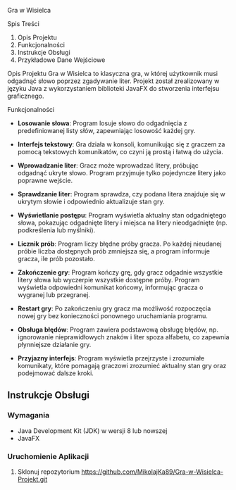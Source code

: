  Gra w Wisielca

Spis Treści
1. Opis Projektu
2. Funkcjonalności
3. Instrukcje Obsługi
4. Przykładowe Dane Wejściowe

Opis Projektu
Gra w Wisielca to klasyczna gra, w której użytkownik musi odgadnąć słowo poprzez zgadywanie liter. Projekt został zrealizowany w języku Java z wykorzystaniem biblioteki JavaFX do stworzenia interfejsu graficznego.

 Funkcjonalności

- **Losowanie słowa**: Program losuje słowo do odgadnięcia z predefiniowanej listy słów, zapewniając losowość każdej gry.
  
- **Interfejs tekstowy**: Gra działa w konsoli, komunikując się z graczem za pomocą tekstowych komunikatów, co czyni ją prostą i łatwą do użycia.
  
- **Wprowadzanie liter**: Gracz może wprowadzać litery, próbując odgadnąć ukryte słowo. Program przyjmuje tylko pojedyncze litery jako poprawne wejście.
  
- **Sprawdzanie liter**: Program sprawdza, czy podana litera znajduje się w ukrytym słowie i odpowiednio aktualizuje stan gry.
  
- **Wyświetlanie postępu**: Program wyświetla aktualny stan odgadniętego słowa, pokazując odgadnięte litery i miejsca na litery nieodgadnięte (np. podkreślenia lub myślniki).
  
- **Licznik prób**: Program liczy błędne próby gracza. Po każdej nieudanej próbie liczba dostępnych prób zmniejsza się, a program informuje gracza, ile prób pozostało.
  
- **Zakończenie gry**: Program kończy grę, gdy gracz odgadnie wszystkie litery słowa lub wyczerpie wszystkie dostępne próby. Program wyświetla odpowiedni komunikat końcowy, informując gracza o wygranej lub przegranej.
  
- **Restart gry**: Po zakończeniu gry gracz ma możliwość rozpoczęcia nowej gry bez konieczności ponownego uruchamiania programu.
  
- **Obsługa błędów**: Program zawiera podstawową obsługę błędów, np. ignorowanie nieprawidłowych znaków i liter spoza alfabetu, co zapewnia płynniejsze działanie gry.
  
- **Przyjazny interfejs**: Program wyświetla przejrzyste i zrozumiałe komunikaty, które pomagają graczowi zrozumieć aktualny stan gry oraz podejmować dalsze kroki.


## Instrukcje Obsługi
### Wymagania
- Java Development Kit (JDK) w wersji 8 lub nowszej
- JavaFX

### Uruchomienie Aplikacji
1. Sklonuj repozytorium
https://github.com/MikolajKa89/Gra-w-Wisielca-Projekt.git
